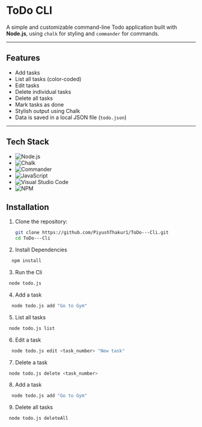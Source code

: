 # ToDo CLI

A simple and customizable command-line Todo application built with **Node.js**, using `chalk` for styling and `commander` for commands.

---

## Features

- Add tasks
- List all tasks (color-coded)
- Edit tasks
- Delete individual tasks
- Delete all tasks
- Mark tasks as done
- Stylish output using Chalk
- Data is saved in a local JSON file (`todo.json`)

---

## Tech Stack

- ![Node.js](https://img.shields.io/badge/Node.js-339933?style=for-the-badge&logo=nodedotjs&logoColor=white)
- ![Chalk](https://img.shields.io/badge/Chalk-4A148C?style=for-the-badge&logo=javascript&logoColor=white)
- ![Commander](https://img.shields.io/badge/Commander.js-FF5722?style=for-the-badge&logo=javascript&logoColor=white)
- ![JavaScript](https://img.shields.io/badge/JavaScript-F7DF1E?style=for-the-badge&logo=javascript&logoColor=black)
- ![Visual Studio Code](https://img.shields.io/badge/VS%20Code-007ACC?style=for-the-badge&logo=visual-studio-code&logoColor=white)
- ![NPM](https://img.shields.io/badge/NPM-CB3837?style=for-the-badge&logo=npm&logoColor=white)

## Installation

1. Clone the repository:

   ```bash
   git clone https://github.com/PiyushThakur1/ToDo---Cli.git
   cd ToDo---Cli

   ```

2. Install Dependencies

```bash
  npm install
```

3. Run the Cli

```bash
 node todo.js
```

4. Add a task

```bash
  node todo.js add "Go to Gym"
```

5. List all tasks

```bash
 node todo.js list
```

6. Edit a task

```bash
  node todo.js edit <task_number> "New task"
```

7. Delete a task

```bash
 node todo.js delete <task_number>
```

8. Add a task

```bash
  node todo.js add "Go to Gym"
```

9. Delete all tasks

```bash
 node todo.js deleteAll

```
